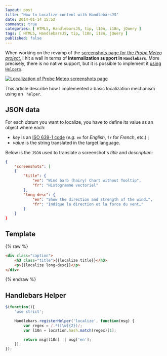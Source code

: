 ```yaml
---
layout: post
title: "How to Localize content with HandlebarsJS"
date: 2014-01-14 15:52
comments: true
categories: [ HTML5, HandlebarsJS, tip, l10n, i18n, jQuery ]
tags: [ HTML5, HandlebarsJS, tip, l10n, i18n, jQuery ]
published: false
---
```


When working on the revamp of the [screenshots page for the _Probe Meteo project_](http://probe-meteo.com/screenshots.html#/en), I hit a wall in terms of **internalization support in `Handlebars`**. More precisely, there is no native support, but it is possible to implement it [using `Helpers`](http://handlebarsjs.com#helpers).

[![Localization of Probe Meteo screenshots page](/images/screenshots/handlebar-localization.png)](/images/screenshots/handlebar-localization.png)

This article describe how I implemented a basic localization mechanism using an ` helper`.
<!--more-->

## JSON data

For each _datum_ you want to localize, you have to define its value as an object where each:

* _key_ is an [ISO 639-1 code](https://en.wikipedia.org/wiki/ISO_639-1) (_e.g._ `en` for _English_, `fr` for _French_, etc.) ;
* _value_ is the string translated in the target language.

Below is the `JSON` used to translate a screenshot's _title_ and _description_:

```json
{
    "screenshots": [
    {
        "title": {
            "en": "Wind barb (hairy) Chart without Tooltip",
            "fr": "Histogramme vectoriel"
        },
        "long-desc": {
            "en": "Show the direction and strength of the wind…",
            "fr": "Indique la direction et la force du vent…"
        }
    }
}
```

## Template

{% raw %}
```html
<div class="caption">
    <h3 class="title">{{localize title}}</h3>
    <p>{{localize long-desc}}</p>
</div>
```
{% endraw %}

## Handlebars Helper

```js
$(function(){
    'use strict';

    Handlebars.registerHelper('localize', function(msg) {
        var regex = /.*([\w]{2})/;
        var l10n = location.hash.match(regex)[1];

        return msg[l10n] || msg['en'];
    });
});
```
